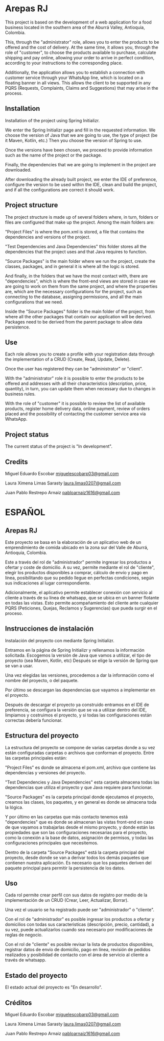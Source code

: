 
# Arepas RJ

This project is based on the development of a web application for a food business located in the southern area of the Aburrá Valley, Antioquia, Colombia.
 
This, through the "administrator" role, allows you to enter the products to be offered and the cost of delivery. At the same time, it allows you, through the role of "customer", to choose the products available to purchase, calculate shipping and pay online, allowing your order to arrive in perfect condition, according to your instructions to the corresponding place.

Additionally, the application allows you to establish a connection with customer service through your WhatsApp line, which is located on a floating banner in all views. This allows the client to be supported in any PQRS (Requests, Complaints, Claims and Suggestions) that may arise in the process.

## Installation
Installation of the project using Spring Initializr.

We enter the Spring Initializr page and fill in the requested information.
We choose the version of Java that we are going to use, the type of project (be it Maven, Kotlin, etc.)
Then you choose the version of Spring to use.

Once the versions have been chosen, we proceed to provide information such as the name of the project or the package.

Finally, the dependencies that we are going to implement in the project are downloaded.

After downloading the already built project, we enter the IDE of preference, configure the version to be used within the IDE, clean and build the project, and if all the configurations are correct it should work.
## Project structure
The project structure is made up of several folders where, in turn, folders or files are configured that make up
the project. Among the main folders are:

"Project Files" is where the pom.xml is stored, a file that contains the dependencies and versions of the project.

"Test Dependencies and Java Dependencies" this folder stores all the dependencies that the project uses and that Java requires to function.

"Source Packages" is the main folder where we run the project, create the classes, packages, and in general it is where all the logic is stored.

And finally, in the folders that we have the most contact with, there are "dependencies", which is where the front-end views are stored in case we are going to work on them from the same project, and where the properties are, which are the necessary configurations for the project, such as connecting to the database, assigning permissions, and all the main configurations that we need.

Inside the "Source Packages" folder is the main folder of the project, from where all the other packages that contain our application will be derived. Packages need to be derived from the parent package to allow data persistence.
## Use

Each role allows you to create a profile with your registration data through the implementation of a CRUD (Create, Read, Update, Delete).

Once the user has registered they can be "administrator" or "client".

With the "administrator" role it is possible to enter the products to be offered and addresses with all their characteristics (description, price, quantity), in turn, you can update them when necessary due to changes in business rules.

With the role of "customer" it is possible to review the list of available products, register home delivery data, online payment, review of orders placed and the possibility of contacting the customer service area via WhatsApp.
## Project status

The current status of the project is "In development".
## Credits

Miguel Eduardo Escobar
miguelescobarp03@gmail.com

Laura Ximena Limas Sarasty
laura.limas0207@gmail.com

Juan Pablo Restrepo Arnaiz
pabloarnaiz1616@gmail.com

# ESPAÑOL
## Arepas RJ

Este proyecto se basa en la elaboración de un aplicativo web de un emprendimiento de comida ubicado en la zona sur del Valle de Aburrá, Antioquia, Colombia.
 
Este a través del rol de "administrador" permite ingresar los productos a ofertar y coste de domicilio. A su vez, permite mediante el rol de "cliente", elegir los productos disponibles a comprar, cálculo de envío y pago en línea, posibilitando que su pedido llegue en perfectas condiciones, según sus indicaciones al lugar correspondiente. 

Adicionalmente, el aplicativo permite establecer conexión con servicio al cliente a través de su línea de whatsapp, que se ubica en un banner flotante en todas las vistas. Esto permite acompañamiento del cliente ante cualquier PQRS (Peticiones, Quejas, Reclamos y Sugerencias) que pueda surgir en el proceso. 

## Instrucciones de instalación

Instalación del proyecto con mediante Spring Initializr.

Entramos en la página de Spring Initializr y rellenamos la información solicitada. 
Escogemos la versión de Java que vamos a utilizar, el tipo de proyecto (sea Maven, Kotlin, etc)
Después se elige la versión de Spring que se van a usar.

Una vez elegidas las versiones, procedemos a dar la información como el nombre del proyecto, o del paquete.

Por último se descargan las dependencias que vayamos a implementar en el proyecto.

Después de descargar el proyecto ya construido entramos en el IDE de preferencia, se configura la versión que se va a utilizar dentro del IDE, limpiamos y costruimos el proyecto, y si todas las configuraciones están correctas debería funcionar.

## Estructura del proyecto

La estructura del proyecto se compone de varias carpetas donde a su vez están configuradas carpetas o archivos que conforman
el proyecto. Entre las carpetas principales están:

"Project Files" es donde se almacena el pom.xml, archivo que contiene las dependencias y versiones del proyecto.

"Test Dependencies y Java Dependencies" esta carpeta almacena todas las dependencias que utiliza el proyecto y que Java requiere para funcionar.

"Source Packages" es la carpeta principal donde ejecutamos el proyecto, creamos las clases, los paquetes, y en general es donde se almacena toda la lógica.

Y por último en las carpetas que más contacto tenemos está "dependencies" que es donde se almacenan las vistas front-end en caso de que vayamos a trabajarlas desde el mismo proyecto, y donde están las propiedades que son las configuraciones necesarias para el proyecto, como la conexión a la base de datos, asignación de permisos, y todas las configuraciones principales que necesitemos.

Dentro de la carpeta "Source Packages" está la carpeta principal del proyecto, desde donde se van a derivar todos los demás paquetes que contienen nuestra aplicación. Es necesario que los paquetes deriven del paquete principal para permitir la persistencia de los datos.
## Uso


Cada rol permite crear perfil con sus datos de registro por medio de la implementación de un CRUD (Crear, Leer, Actualizar, Borrar). 

Una vez el usuario se ha registrado puede ser "administrador" o "cliente".

Con el rol de "administrador" es posible ingresar los productos a ofertar y domicilios con todas sus caracteristicas (descripción, precio, cantidad), a su vez, puede actualizarlos cuando sea necesario por modificaciones de reglas de negocio. 

Con el rol de "cliente" es posible revisar la lista de productos disponibles, registrar datos de envío de domicilio, pago en línea, revisión de pedidos realizados y posibilidad de contacto con el área de servicio al cliente a través de whatsapp.

## Estado del proyecto

El estado actual del proyecto es "En desarrollo". 
## Créditos

Miguel Eduardo Escobar
miguelescobarp03@gmail.com

Laura Ximena Limas Sarasty
laura.limas0207@gmail.com

Juan Pablo Restrepo Arnaiz
pabloarnaiz1616@gmail.com
